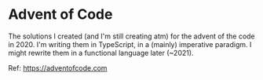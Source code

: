 # Advent of Code

The solutions I created (and I'm still creating atm) for the advent of the code in 2020. I'm writing them in TypeScript, in a (mainly) imperative paradigm. I might rewrite them in a functional language later (~2021).

Ref: https://adventofcode.com
